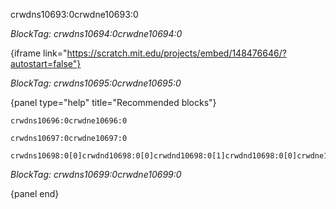 crwdns10693:0crwdne10693:0

*BlockTag: crwdns10694:0crwdne10694:0*

{iframe link="https://scratch.mit.edu/projects/embed/148476646/?autostart=false"}

*BlockTag: crwdns10695:0crwdne10695:0*

{panel type="help" title="Recommended blocks"}

<pre><code class="scratch:split:random">crwdns10696:0crwdne10696:0
</code></pre>

<pre><code class="scratch:split:random">crwdns10697:0crwdne10697:0
</code></pre>

<pre><code class="scratch:split:random">crwdns10698:0[0]crwdnd10698:0[0]crwdnd10698:0[1]crwdnd10698:0[0]crwdne10698:0
</code></pre>

*BlockTag: crwdns10699:0crwdne10699:0*

{panel end}